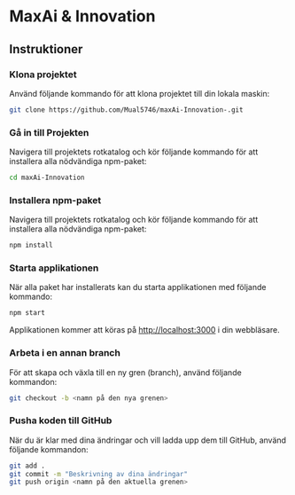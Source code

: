 
# MaxAi & Innovation 

## Instruktioner

### Klona projektet

Använd följande kommando för att klona projektet till din lokala maskin:

```bash
git clone https://github.com/Mual5746/maxAi-Innovation-.git

```
### Gå in till Projekten 

Navigera till projektets rotkatalog och kör följande kommando för att installera alla nödvändiga npm-paket:
```bash
cd maxAi-Innovation

```

### Installera npm-paket

Navigera till projektets rotkatalog och kör följande kommando för att installera alla nödvändiga npm-paket:

```bash
npm install
```

### Starta applikationen

När alla paket har installerats kan du starta applikationen med följande kommando:

```bash
npm start
```

Applikationen kommer att köras på [http://localhost:3000](http://localhost:3000) i din webbläsare.

### Arbeta i en annan branch

För att skapa och växla till en ny gren (branch), använd följande kommandon:

```bash
git checkout -b <namn på den nya grenen>
```

### Pusha koden till GitHub

När du är klar med dina ändringar och vill ladda upp dem till GitHub, använd följande kommandon:

```bash
git add .
git commit -m "Beskrivning av dina ändringar"
git push origin <namn på den aktuella grenen>
```


